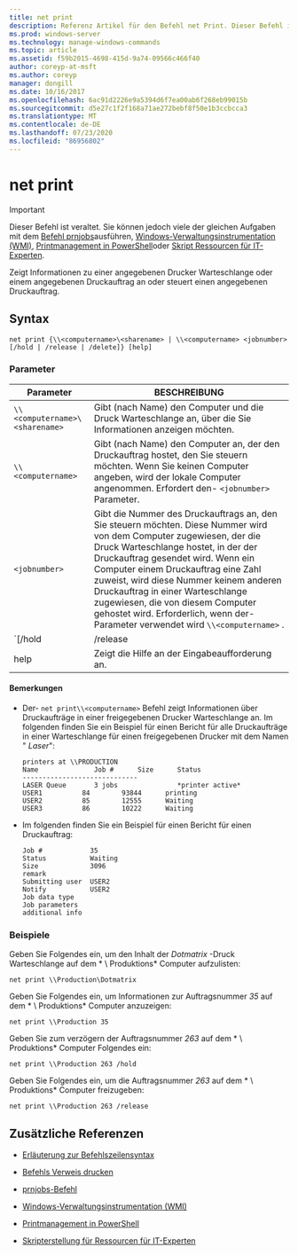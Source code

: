 ```yaml
---
title: net print
description: Referenz Artikel für den Befehl net Print. Dieser Befehl ist veraltet und wird in zukünftigen Versionen von Windows nicht mehr unterstützt.
ms.prod: windows-server
ms.technology: manage-windows-commands
ms.topic: article
ms.assetid: f59b2015-4698-415d-9a74-09566c466f40
author: coreyp-at-msft
ms.author: coreyp
manager: dongill
ms.date: 10/16/2017
ms.openlocfilehash: 6ac91d2226e9a5394d6f7ea00ab6f268eb99015b
ms.sourcegitcommit: d5e27c1f2f168a71ae272bebf8f50e1b3ccbcca3
ms.translationtype: MT
ms.contentlocale: de-DE
ms.lasthandoff: 07/23/2020
ms.locfileid: "86956802"
---
```

# <a name="net-print"></a>net print

> [!IMPORTANT]
> Dieser Befehl ist veraltet. Sie können jedoch viele der gleichen Aufgaben mit dem [Befehl prnjobs](prnjobs.md)ausführen, [Windows-Verwaltungsinstrumentation (WMI)](/windows/win32/wmisdk/wmi-start-page), [Printmanagement in PowerShell](/powershell/module/printmanagement)oder [Skript Ressourcen für IT-Experten](https://gallery.technet.microsoft.com/ScriptCenter/site/search?f%5B0%5D.Type=RootCategory&f%5B0%5D.Value=printing&f%5B0%5D.Text=Printing).

Zeigt Informationen zu einer angegebenen Drucker Warteschlange oder einem angegebenen Druckauftrag an oder steuert einen angegebenen Druckauftrag.

## <a name="syntax"></a>Syntax

```
net print {\\<computername>\<sharename> | \\<computername> <jobnumber> [/hold | /release | /delete]} [help]
```

### <a name="parameters"></a>Parameter

| Parameter | BESCHREIBUNG |
| ---------- | ----------- |
| `\\<computername>\<sharename>` | Gibt (nach Name) den Computer und die Druck Warteschlange an, über die Sie Informationen anzeigen möchten. |
| `\\<computername>` | Gibt (nach Name) den Computer an, der den Druckauftrag hostet, den Sie steuern möchten. Wenn Sie keinen Computer angeben, wird der lokale Computer angenommen. Erfordert den- `<jobnumber>` Parameter. |
| `<jobnumber>` | Gibt die Nummer des Druckauftrags an, den Sie steuern möchten. Diese Nummer wird von dem Computer zugewiesen, der die Druck Warteschlange hostet, in der der Druckauftrag gesendet wird. Wenn ein Computer einem Druckauftrag eine Zahl zuweist, wird diese Nummer keinem anderen Druckauftrag in einer Warteschlange zugewiesen, die von diesem Computer gehostet wird. Erforderlich, wenn der-Parameter verwendet wird `\\<computername>` . |
| `[/hold | /release | /delete]` | Gibt die Aktion an, die mit dem Druckauftrag ausgeführt werden soll. Wenn Sie eine Auftragsnummer angeben, aber keine Aktion angeben, werden Informationen zum Druckauftrag angezeigt.<ul><li>**/Hold** -verzögert den Auftrag, sodass andere Druckaufträge ihn umgehen können, bis er freigegeben wird.</li><li>**/Release** : gibt einen verzögerten Druckauftrag frei.</li><li>**/Delete** -entfernt einen Druckauftrag aus einer Druck Warteschlange.</li></ul> |
| help | Zeigt die Hilfe an der Eingabeaufforderung an. |

#### <a name="remarks"></a>Bemerkungen

- Der- `net print\\<computername>` Befehl zeigt Informationen über Druckaufträge in einer freigegebenen Drucker Warteschlange an. Im folgenden finden Sie ein Beispiel für einen Bericht für alle Druckaufträge in einer Warteschlange für einen freigegebenen Drucker mit dem Namen " *Laser*":

    ```
    printers at \\PRODUCTION
    Name              Job #      Size      Status
    -----------------------------
    LASER Queue       3 jobs               *printer active*
    USER1          84        93844      printing
    USER2          85        12555      Waiting
    USER3          86        10222      Waiting
    ```

- Im folgenden finden Sie ein Beispiel für einen Bericht für einen Druckauftrag:

    ```
    Job #            35
    Status           Waiting
    Size             3096
    remark
    Submitting user  USER2
    Notify           USER2
    Job data type
    Job parameters
    additional info
    ```

### <a name="examples"></a>Beispiele

Geben Sie Folgendes ein, um den Inhalt der *Dotmatrix* -Druck Warteschlange auf dem * \\ Produktions* Computer aufzulisten:

```
net print \\Production\Dotmatrix
```

Geben Sie Folgendes ein, um Informationen zur Auftragsnummer *35* auf dem * \\ Produktions* Computer anzuzeigen:

```
net print \\Production 35
```

Geben Sie zum verzögern der Auftragsnummer *263* auf dem * \\ Produktions* Computer Folgendes ein:

```
net print \\Production 263 /hold
```

Geben Sie Folgendes ein, um die Auftragsnummer *263* auf dem * \\ Produktions* Computer freizugeben:

```
net print \\Production 263 /release
```

## <a name="additional-references"></a>Zusätzliche Referenzen

- [Erläuterung zur Befehlszeilensyntax](command-line-syntax-key.md)

- [Befehls Verweis drucken](print-command-reference.md)

- [prnjobs-Befehl](prnjobs.md)

- [Windows-Verwaltungsinstrumentation (WMI)](/windows/win32/wmisdk/wmi-start-page)

- [Printmanagement in PowerShell](/powershell/module/printmanagement)

- [Skripterstellung für Ressourcen für IT-Experten](https://gallery.technet.microsoft.com/ScriptCenter/site/search?f%5B0%5D.Type=RootCategory&f%5B0%5D.Value=printing&f%5B0%5D.Text=Printing)
